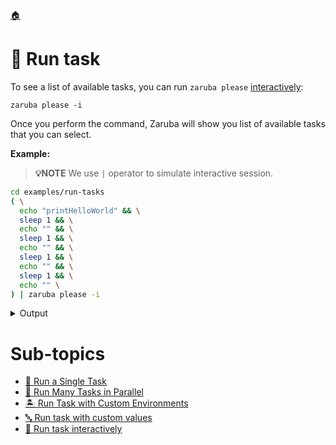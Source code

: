 <!--startTocHeader-->
[🏠](../README.md)
# 🏃 Run task
<!--endTocHeader-->

To see a list of available tasks, you can run `zaruba please` [interactively](run-task-interactively):

```
zaruba please -i
```

Once you perform the command, Zaruba will show you list of available tasks that you can select.

__Example:__

> __💡NOTE__ We use `|` operator to simulate interactive session.

<!--startCode-->
```bash
cd examples/run-tasks
( \
  echo "printHelloWorld" && \
  sleep 1 && \
  echo "" && \
  sleep 1 && \
  echo "" && \
  sleep 1 && \
  echo "" && \
  sleep 1 && \
  echo "" \
) | zaruba please -i
```
 
<details>
<summary>Output</summary>
 
```````
🤖 Task Name
Search: █
? 🤖 Please select task: 
  ▸ 🪂 addAirbyte
    🎐 addAirflow
    🚢 addAppHelmDeployment
    🐶 addAppRunner
    👀 addCassandra
    🟨 addClickhouse
    🧰 addContainerRegistry
    🐳 addDockerAppRunner
    🐳 addDockerComposeAppRunner
✔ 🍎 printHelloWorld
🤖 Action
Search: █
? 🤖 What do you want to do with printHelloWorld?: 
  ▸ 🏁 Run
✔ 🏁 Run
🤖 Load additional value file
Search: █
? Do you want to load additional value file?: 
  ▸ 🏁 No
✔ 🏁 No
    📝 Yes
Search: █
? Do you want to load additional env?: 
  ▸ 🏁 No
    📝 Yes, from file
✔ 🏁 No
🤖 Auto terminate
Search: █
? 🤖 Do you want to terminate tasks once completed?: 
  ▸ 🏁 No
✔ 🏁 No
🤖 🔎 Job Starting...
         Elapsed Time: 1.528µs
         Current Time: 09:10:30
🤖 🏁 Running 🍎 printHelloWorld runner (Attempt 1 of 3) on /home/gofrendi/zaruba/docs/examples/run-tasks
🤖    🚀 🍎 printHelloWorld      hello world
🤖 🎉 Successfully running 🍎 printHelloWorld runner (Attempt 1 of 3)
🤖 🔎 Job Running...
         Elapsed Time: 2.169607ms
         Current Time: 09:10:30
🤖 🎉 🎉🎉🎉🎉🎉🎉🎉🎉🎉🎉🎉
🤖 🎉 Job Complete!!! 🎉🎉🎉
🤖 🔥 Terminating
🤖 🔎 Job Ended...
         Elapsed Time: 408.528669ms
         Current Time: 09:10:30
zaruba please printHelloWorld
```````
</details>
<!--endCode-->


<!--startTocSubtopic-->
# Sub-topics
* [🍺 Run a Single Task](run-a-single-task.md)
* [🍻 Run Many Tasks in Parallel](run-many-tasks-in-parallel.md)
* [🏝️ Run Task with Custom Environments](run-task-with-custom-environments.md)
* [🔤 Run task with custom values](run-task-with-custom-values.md)
* [🏓 Run task interactively](run-task-interactively.md)
<!--endTocSubtopic-->